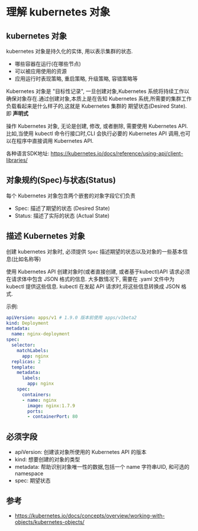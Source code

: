 # 理解 kubernetes 对象

## kubernetes 对象

kubernetes 对象是持久化的实体, 用以表示集群的状态.

- 哪些容器在运行(在哪些节点)
- 可以被应用使用的资源
- 应用运行时表现策略, 重启策略, 升级策略, 容错策略等

Kubernetes 对象是 "目标性记录", 一旦创建对象,Kubernetes 系统将持续工作以确保对象存在.通过创建对象,本质上是在告知 Kubernetes 系统,所需要的集群工作负载看起来是什么样子的,这就是 Kubernetes 集群的 期望状态(Desired State). 即 **声明式**

操作 Kubernetes 对象, 无论是创建, 修改, 或者删除, 需要使用 Kubernetes API.比如,当使用 kubectl 命令行接口时,CLI 会执行必要的 Kubernetes API 调用,也可以在程序中直接调用 Kubernetes API.

各种语言SDK地址: https://kubernetes.io/docs/reference/using-api/client-libraries/

## 对象规约(Spec)与状态(Status)

每个 Kubernetes 对象包含两个嵌套的对象字段它们负责
- Spec: 描述了期望的状态 (Desired State)
- Status: 描述了实际的状态 (Actual State)

## 描述 Kubernetes 对象

创建 kubernetes 对象时, 必须提供 `Spec` 描述期望的状态以及对象的一些基本信息(比如名称等)

使用 Kubernetes API 创建对象时(或者直接创建, 或者基于kubectl)API 请求必须在请求体中包含 JSON 格式的信息. 大多数情况下, 需要在 .yaml 文件中为 kubectl 提供这些信息. kubectl 在发起 API 请求时,将这些信息转换成 JSON 格式.

示例:
```yaml
apiVersion: apps/v1 # 1.9.0 版本前使用 apps/v1beta2
kind: Deployment
metadata:
  name: nginx-deployment
spec:
  selector:
    matchLabels:
      app: nginx
  replicas: 2
  template:
    metadata:
      labels:
        app: nginx
    spec:
      containers:
      - name: nginx
        image: nginx:1.7.9
        ports:
        - containerPort: 80
```

## 必须字段

- apiVersion: 创建该对象所使用的 Kubernetes API 的版本
- kind: 想要创建的对象的类型
- metadata: 帮助识别对象唯一性的数据,包括一个 name 字符串UID, 和可选的 namespace
- spec: 期望状态

## 参考
- https://kubernetes.io/docs/concepts/overview/working-with-objects/kubernetes-objects/
